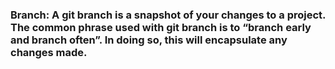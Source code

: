 ### **Branch**: A git branch is a snapshot of your changes to a project. The common phrase used with git branch is to “branch early and branch often”. In doing so, this will encapsulate any changes made.

